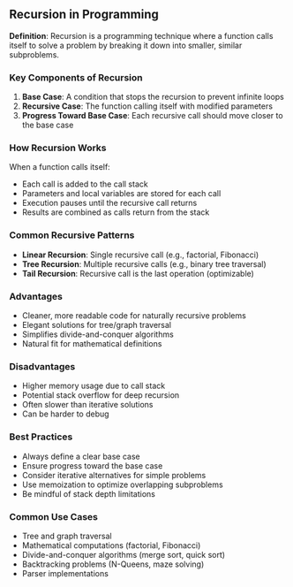 ## Recursion in Programming

**Definition**: Recursion is a programming technique where a function calls itself to solve a problem by breaking it down into smaller, similar subproblems.

### Key Components of Recursion

1. **Base Case**: A condition that stops the recursion to prevent infinite loops
2. **Recursive Case**: The function calling itself with modified parameters
3. **Progress Toward Base Case**: Each recursive call should move closer to the base case

### How Recursion Works

When a function calls itself:
- Each call is added to the call stack
- Parameters and local variables are stored for each call
- Execution pauses until the recursive call returns
- Results are combined as calls return from the stack

### Common Recursive Patterns

- **Linear Recursion**: Single recursive call (e.g., factorial, Fibonacci)
- **Tree Recursion**: Multiple recursive calls (e.g., binary tree traversal)
- **Tail Recursion**: Recursive call is the last operation (optimizable)

### Advantages
- Cleaner, more readable code for naturally recursive problems
- Elegant solutions for tree/graph traversal
- Simplifies divide-and-conquer algorithms
- Natural fit for mathematical definitions

### Disadvantages
- Higher memory usage due to call stack
- Potential stack overflow for deep recursion
- Often slower than iterative solutions
- Can be harder to debug

### Best Practices
- Always define a clear base case
- Ensure progress toward the base case
- Consider iterative alternatives for simple problems
- Use memoization to optimize overlapping subproblems
- Be mindful of stack depth limitations

### Common Use Cases
- Tree and graph traversal
- Mathematical computations (factorial, Fibonacci)
- Divide-and-conquer algorithms (merge sort, quick sort)
- Backtracking problems (N-Queens, maze solving)
- Parser implementations